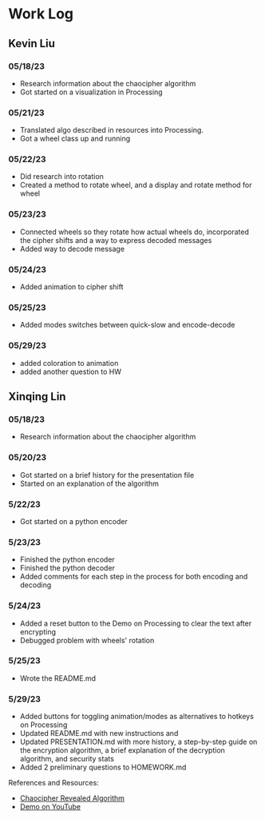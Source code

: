 # Work Log

## Kevin Liu

### 05/18/23

- Research information about the chaocipher algorithm
- Got started on a visualization in Processing

### 05/21/23

- Translated algo described in resources into Processing.
- Got a wheel class up and running

### 05/22/23

- Did research into rotation
- Created a method to rotate wheel, and a display and rotate method for 
wheel

### 05/23/23

- Connected wheels so they rotate how actual wheels do, incorporated the 
cipher shifts and a way to express decoded messages
- Added way to decode message

### 05/24/23
- Added animation to cipher shift

### 05/25/23
- Added modes switches between quick-slow and encode-decode

### 05/29/23
- added coloration to animation
- added another question to HW
## Xinqing Lin

### 05/18/23

- Research information about the chaocipher algorithm

### 05/20/23

- Got started on a brief history for the presentation file
- Started on an explanation of the algorithm

### 5/22/23

- Got started on a python encoder

### 5/23/23

- Finished the python encoder
- Finished the python decoder
- Added comments for each step in the process for both encoding and decoding

### 5/24/23

- Added a reset button to the Demo on Processing to clear the text after encrypting
- Debugged problem with wheels' rotation

### 5/25/23

- Wrote the README.md

### 5/29/23
- Added buttons for toggling animation/modes as alternatives to hotkeys on Processing
- Updated README.md with new instructions and 
- Updated PRESENTATION.md with more history, a step-by-step guide on the encryption algorithm, a brief explanation of the decryption algorithm, and security stats
- Added 2 preliminary questions to HOMEWORK.md

References and Resources:
- [Chaocipher Revealed Algorithm](http://www.chaocipher.com/ActualChaocipher/Chaocipher-Revealed-Algorithm.pdf)
- [Demo on YouTube](https://www.youtube.com/watch?v=0tL9A69olRc)
